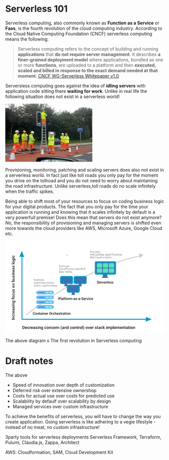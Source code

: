 # Serverless 101

Serverless computing, also commonly known as **Function as a Service** or **Faas**,
is the fourth revolution of the cloud computing industry. According to the Cloud Native Computing Foundation (CNCF) serverless computing means the following:

> Serverless computing refers to the concept of building and running **applications** that **do not require server management**.
> It describes **a finer-grained deployment model** where applications, bundled as one or more **functions**, are uploaded to a platform and then **executed,
> scaled and billed in response to the exact demand needed at that moment**. [CNCF WG-Serverless Whitepaper v1.0](https://github.com/cncf/wg-serverless/blob/master/whitepapers/serverless-overview/cncf_serverless_whitepaper_v1.0.pdf)

Serversless computing goes against the idea of **idling servers** with application code sitting there **waiting for work**. Unlike in real life the following situation does not exist in a serverless world!

![Meme how many workers does it take to change a light bulb](images/how_many_workers_does_it_take_to_change_a_light_bulb.jpg "No unused capacity")

Provisioning, monitoring, patching and scaling servers does also not exist in a serverless world. In fact just like toll roads you only pay for the moment you drive on the tollroad and you do not need to worry about maintaining the road infrastructure. Unlike serverless,toll roads do no scale infinitely when the traffic spikes.

Being able to shift most of your resources to focus on coding business logic for your digital products. The fact that you only pay for the time your application is running and knowing that it scales infinitely by default is a very powerfull premise! Does this mean that servers do not exist anymore? No, the responsibility of provisioning and managing servers is shifted even more towards the cloud providers like AWS, Microsoft Azure, Google Cloud etc.

![Cloud computing revolutions](images/cloud_computing_revolutions.png "Cloud computing revolutions")

The above diagram s
The first revolution in Serverless computing


# Draft notes
The above 
- Speed of innovation over depth of customization
- Deferred risk over extensive ownershop
- Costs for actual use over costs for predicted use
- Scalability by defaulf over scalability by design
- Managed services over custom infrastructure

To achieve  the benefits of serverless, you will have to change the way you create application.
Going serverless is like adhering to a vegie lifestyle - instead of no meat, no custom infrastructure! 

3party tools for serverless deployments
Serverless Framework, Terraform, Pulumi, Claudia.js, Zappa, Architect

AWS: Cloudformation, SAM, Cloud Development Kit
